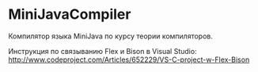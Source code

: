 MiniJavaCompiler
================

Компилятор языка MiniJava по курсу теории компиляторов.

Инструкция по связыванию Flex и Bison в Visual Studio:
http://www.codeproject.com/Articles/652229/VS-C-project-w-Flex-Bison
